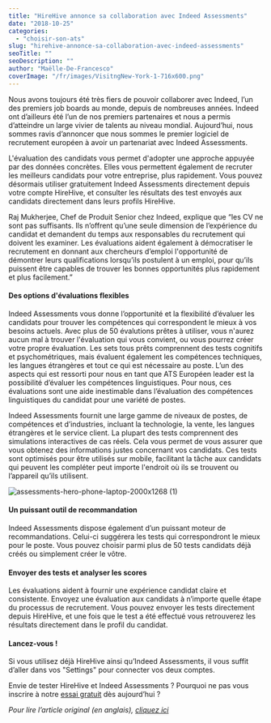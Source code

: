 ```yaml
---
title: "HireHive annonce sa collaboration avec Indeed Assessments"
date: "2018-10-25"
categories:
  - "choisir-son-ats"
slug: "hirehive-annonce-sa-collaboration-avec-indeed-assessments"
seoTitle: ""
seoDescription: ""
author: "Maëlle-De-Francesco"
coverImage: "/fr/images/VisitngNew-York-1-716x600.png"
---
```


Nous avons toujours été très fiers de pouvoir collaborer avec Indeed, l’un des premiers job boards au monde, depuis de nombreuses années. Indeed ont d’ailleurs été l’un de nos premiers partenaires et nous a permis d’atteindre un large vivier de talents au niveau mondial. Aujourd’hui, nous sommes ravis d’annoncer que nous sommes le premier logiciel de recrutement européen à avoir un partenariat avec Indeed Assessments.

L'évaluation des candidats vous permet d'adopter une approche appuyée par des données concrètes. Elles vous permettent également de recruter les meilleurs candidats pour votre entreprise, plus rapidement. Vous pouvez désormais utiliser gratuitement Indeed Assessments directement depuis votre compte HireHive, et consulter les résultats des test envoyés aux candidats directement dans leurs profils HireHive.

Raj Mukherjee, Chef de Produit Senior chez Indeed, explique que “les CV ne sont pas suffisants. Ils n’offrent qu’une seule dimension de l’expérience du candidat et demandent du temps aux responsables du recrutement qui doivent les examiner. Les évaluations aident également à démocratiser le recrutement en donnant aux chercheurs d’emploi l'opportunité de démontrer leurs qualifications lorsqu’ils postulent à un emploi, pour qu’ils puissent être capables de trouver les bonnes opportunités plus rapidement et plus facilement.”

#### **Des options d'évaluations flexibles**

Indeed Assessments vous donne l’opportunité et la flexibilité d’évaluer les candidats pour trouver les compétences qui correspondent le mieux à vos besoins actuels. Avec plus de 50 évalutions prêtes à utiliser, vous n'aurez aucun mal à trouver l'évaluation qui vous convient, ou vous pourrez créer votre propre évaluation. Les sets tous prêts comprennent des tests cognitifs et psychométriques, mais évaluent également les compétences techniques, les langues étrangères et tout ce qui est nécessaire au poste. L’un des aspects qui est ressorti pour nous en tant que ATS Européen leader est la possibilité d’évaluer les compétences linguistiques. Pour nous, ces évaluations sont une aide inestimable dans l’évaluation des compétences linguistiques du candidat pour une variété de postes.

Indeed Assessments fournit une large gamme de niveaux de postes, de compétences et d’industries, incluant la technologie, la vente, les langues étrangères et le service client. La plupart des tests comprennent des simulations interactives de cas réels. Cela vous permet de vous assurer que vous obtenez des informations justes concernant vos candidats. Ces tests sont optimisés pour être utilisés sur mobile, facilitant la tâche aux candidats qui peuvent les compléter peut importe l'endroit où ils se trouvent ou l’appareil qu’ils utilisent.

![assessments-hero-phone-laptop-2000x1268 (1)](/fr/images/assessments-hero-phone-laptop-2000x1268-1.png)

#### **Un puissant outil de recommandation**

Indeed Assessments dispose également d’un puissant moteur de recommandations. Celui-ci suggérera les tests qui correspondront le mieux pour le poste. Vous pouvez choisir parmi plus de 50 tests candidats déjà créés ou simplement créer le vôtre.

#### **Envoyer des tests et analyser les scores**

Les évaluations aident à fournir une expérience candidat claire et consistente. Envoyez une évaluation aux candidats à n’importe quelle étape du processus de recrutement. Vous pouvez envoyer les tests directement depuis HireHive, et une fois que le test a été effectué vous retrouverez les résultats directement dans le profil du candidat.

#### **Lancez-vous !**

Si vous utilisez déjà HireHive ainsi qu’Indeed Assessments, il vous suffit d’aller dans vos "Settings" pour connecter vos deux comptes.

Envie de tester HireHive et Indeed Assessments ? Pourquoi ne pas vous inscrire à notre [essai gratuit](https://my.hirehive.io/register?utm_source=https%3A%2F%2Fwww.google.ie%2F) dès aujourd’hui ?

_Pour lire l’article original (en anglais), [cliquez ici](https://hirehive.com/hirehive_indeed-assessments/)_
